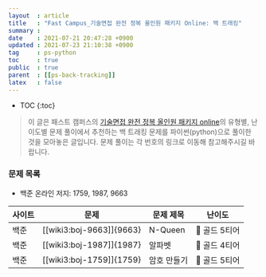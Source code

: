 ```yaml
---
layout  : article
title   : "Fast Campus_기술면접 완전 정복 올인원 패키지 Online: 백 트래킹"
summary : 
date    : 2021-07-21 20:47:28 +0900
updated : 2021-07-23 21:10:38 +0900
tag     : ps-python
toc     : true
public  : true
parent  : [[ps-back-tracking]]
latex   : false
---
```

* TOC
{:toc}

> 이 글은 패스트 캠퍼스의 [기술면접 완전 정복 올인원 패키지 online](https://fastcampus.co.kr/dev_online_algo)의 유형별, 난이도별 문제 풀이에서 추천하는 백 트래킹 문제를 파이썬(python)으로 풀이한 것을 모아놓은 글입니다. 문제 풀이는 각 번호의 링크로 이동해 참고해주시길 바랍니다.

### 문제 목록

* 백준 온라인 저지: 1759, 1987, 9663

| 사이트 | 문제                       | 문제 제목       | 난이도          |
| ------ | -------------------------- | --------------- | --------------- |
| 백준   | [[wiki3:boj-9663]]{9663}   | N-Queen         | 🥇 골드 5티어   |
| 백준   | [[wiki3:boj-1987]]{1987}   | 알파벳          | 🥇 골드 4티어   |
| 백준   | [[wiki3:boj-1759]]{1759}   | 암호 만들기     | 🥇 골드 5티어   |
